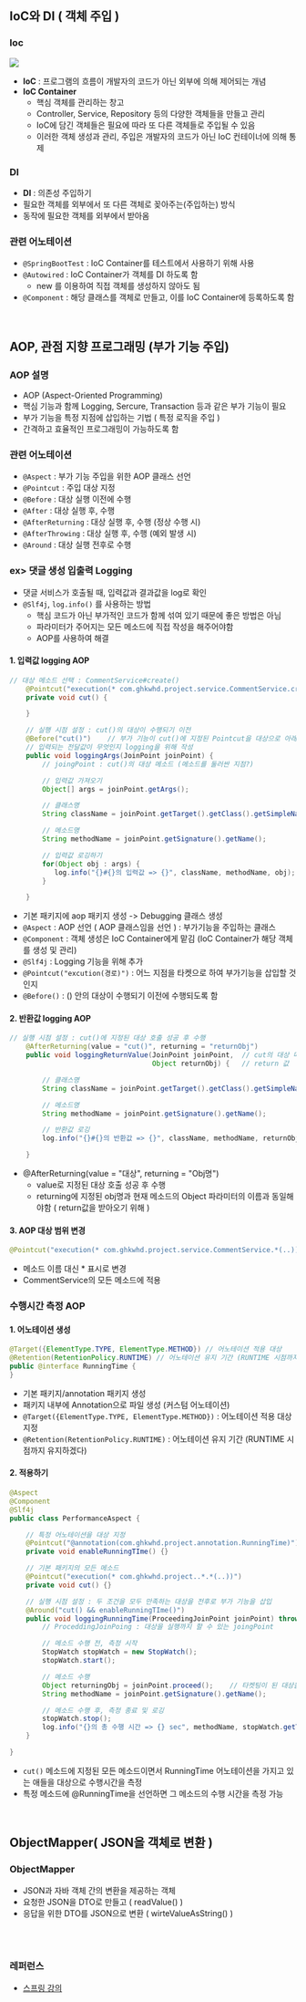 ## IoC와 DI ( 객체 주입 )
### Ioc

<img src="https://velog.velcdn.com/images/hj_/post/c0d1ba03-8bbc-464f-9a30-2f56c5f82d6b/image.PNG">

- **IoC** : 프로그램의 흐름이 개발자의 코드가 아닌 외부에 의해 제어되는 개념
- **IoC Container**
  - 핵심 객체를 관리하는 창고 
  - Controller, Service, Repository 등의 다양한 객체들을 만들고 관리 
  - IoC에 담긴 객체들은 필요에 따라 또 다른 객체들로 주입될 수 있음 
  - 이러한 객체 생성과 관리, 주입은 개발자의 코드가 아닌 IoC 컨테이너에 의해 통제

### DI
- **DI** : 의존성 주입하기
- 필요한 객체를 외부에서 또 다른 객체로 꽂아주는(주입하는) 방식
- 동작에 필요한 객체를 외부에서 받아옴

### 관련 어노테이션
- `@SpringBootTest` : IoC Container를 테스트에서 사용하기 위해 사용
- `@Autowired` : IoC Container가 객체를 DI 하도록 함
  - new 를 이용하여 직접 객체를 생성하지 않아도 됨
- `@Component` : 해당 클래스를 객체로 만들고, 이를 IoC Container에 등록하도록 함

<br>

## AOP, 관점 지향 프로그래밍 (부가 기능 주입)
### AOP 설명
- AOP (Aspect-Oriented Programming)
- 핵심 기능과 함께 Logging, Sercure, Transaction 등과 같은 부가 기능이 필요 
- 부가 기능을 특정 지점에 삽입하는 기법 ( 특정 로직을 주입 )
- 간격하고 효율적인 프로그래밍이 가능하도록 함

### 관련 어노테이션
- `@Aspect` : 부가 기능 주입을 위한 AOP 클래스 선언 
- `@Pointcut` : 주입 대상 지정 
- `@Before` : 대상 실행 이전에 수행 
- `@After` : 대상 실행 후, 수행 
- `@AfterReturning` : 대상 실행 후, 수행 (정상 수행 시)
- `@AfterThrowing` : 대상 실행 후, 수행 (예외 발생 시)
- `@Around` : 대상 실행 전후로 수행

### ex> 댓글 생성 입출력 Logging
- 댓글 서비스가 호출될 때, 입력값과 결과값을 log로 확인
- `@Slf4j`, `log.info()` 를 사용하는 방법
  - 핵심 코드가 아닌 부가적인 코드가 함께 섞여 있기 때문에 좋은 방법은 아님
  - 파라미터가 주어지는 모든 메소드에 직접 작성을 해주어야함
  - AOP를 사용하여 해결

#### 1. 입력값 logging AOP
```java
// 대상 메소드 선택 : CommentService#create()
    @Pointcut("execution(* com.ghkwhd.project.service.CommentService.create(..))")   // 어느 지점을 타켓으로 하여 부가기능을 삽입할 것인지
    private void cut() {

    }

    // 실행 시점 설정 : cut()의 대상이 수행되기 이전
    @Before("cut()")    // 부가 기능이 cut()에 지정된 Pointcut을 대상으로 아래 메소드가 실행된다
    // 입력되는 전달값이 무엇인지 logging을 위해 작성
    public void loggingArgs(JoinPoint joinPoint) {
        // joingPoint : cut()의 대상 메소드 (메소드를 둘러싼 지점?)

        // 입력값 가져오기
        Object[] args = joinPoint.getArgs();

        // 클래스명
        String className = joinPoint.getTarget().getClass().getSimpleName();

        // 메소드명
        String methodName = joinPoint.getSignature().getName();

        // 입력값 로깅하기
        for(Object obj : args) {
           log.info("{}#{}의 입력값 => {}", className, methodName, obj);
        }

    }
```

- 기본 패키지에 aop 패키지 생성 -> Debugging 클래스 생성
- `@Aspect` : AOP 선언 ( AOP 클래스임을 선언 ) : 부가기능을 주입하는 클래스 
- `@Component` : 객체 생성은 IoC Container에게 맡김 (IoC Container가 해당 객체를 생성 및 관리)
- `@Slf4j` : Logging 기능을 위해 추가 
- `@Pointcut("excution(경로)")` : 어느 지점을 타켓으로 하여 부가기능을 삽입할 것인지
- `@Before()` : () 안의 대상이 수행되기 이전에 수행되도록 함

#### 2. 반환값 logging AOP
```java
// 실행 시점 설정 : cut()에 지정된 대상 호출 성공 후 수행
    @AfterReturning(value = "cut()", returning = "returnObj")
    public void loggingReturnValue(JoinPoint joinPoint,  // cut의 대상 메소드
                                   Object returnObj) {   // return 값

        // 클래스명
        String className = joinPoint.getTarget().getClass().getSimpleName();

        // 메소드명
        String methodName = joinPoint.getSignature().getName();

        // 반환값 로깅
        log.info("{}#{}의 반환값 => {}", className, methodName, returnObj);

    }
```

- @AfterReturning(value = "대상", returning = "Obj명")
  - value로 지정된 대상 호출 성공 후 수행 
  - returning에 지정된 obj명과 현재 메소드의 Object 파라미터의 이름과 동일해야함 ( return값을 받아오기 위해 )


#### 3. AOP 대상 범위 변경
```java
@Pointcut("execution(* com.ghkwhd.project.service.CommentService.*(..))")
```
- 메소드 이름 대신 * 표시로 변경
- CommentService의 모든 메소드에 적용

### 수행시간 측정 AOP
#### 1. 어노테이션 생성
```java
@Target({ElementType.TYPE, ElementType.METHOD}) // 어노테이션 적용 대상
@Retention(RetentionPolicy.RUNTIME) // 어노테이션 유지 기간 (RUNTIME 시점까지 유지하겠다)
public @interface RunningTime {
}
```

- 기본 패키지/annotation 패키지 생성 
- 패키지 내부에 Annotation으로 파일 생성 (커스텀 어노테이션)
- `@Target({ElementType.TYPE, ElementType.METHOD})` : 어노테이션 적용 대상 지정
- `@Retention(RetentionPolicy.RUNTIME)` : 어노테이션 유지 기간 (RUNTIME 시점까지 유지하겠다)

#### 2. 적용하기
```java
@Aspect
@Component
@Slf4j
public class PerformanceAspect {

    // 특정 어노테이션을 대상 지정
    @Pointcut("@annotation(com.ghkwhd.project.annotation.RunningTime)")
    private void enableRunningTIme() {}

    // 기본 패키지의 모든 메소드
    @Pointcut("execution(* com.ghkwhd.project..*.*(..))")
    private void cut() {}

    // 실행 시점 설정 : 두 조건을 모두 만족하는 대상을 전후로 부가 기능을 삽입
    @Around("cut() && enableRunningTIme()")
    public void loggingRunningTime(ProceedingJoinPoint joinPoint) throws Throwable {
        // ProceddingJoinPoing : 대상을 실행까지 할 수 있는 joingPoint

        // 메소드 수행 전, 측정 시작
        StopWatch stopWatch = new StopWatch();
        stopWatch.start();

        // 메소드 수행
        Object returningObj = joinPoint.proceed();    // 타켓팅이 된 대상을 수행
        String methodName = joinPoint.getSignature().getName();

        // 메소드 수행 후, 측정 종료 및 로깅
        stopWatch.stop();
        log.info("{}의 총 수행 시간 => {} sec", methodName, stopWatch.getTotalTimeSeconds());
    }

}
```

- `cut()` 메소드에 지정된 모든 메소드이면서 RunningTime 어노테이션을 가지고 있는 애들을 대상으로 수행시간을 측정
- 특정 메소드에 @RunningTime을 선언하면 그 메소드의 수행 시간을 측정 가능

<br>

## ObjectMapper( JSON을 객체로 변환 )
### ObjectMapper
- JSON과 자바 객체 간의 변환을 제공하는 객체
- 요청한 JSON을 DTO로 만들고 ( readValue() )
- 응답을 위한 DTO를 JSON으로 변환 ( wirteValueAsString() )


<br>
<br>

### 레퍼런스
- [스프링 강의](https://youtu.be/5d3wEN0_MLY "홍팍의 스프링 강의")

